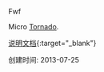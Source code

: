 Fwf

Micro [Tornado](https://github.com/tornadoweb/tornado).

[说明文档](https://win0x86.github.io/blog/python/fwf/2015/03/31/python-framework-fwf-01-intro.html){:target="_blank"}

创建时间: 2013-07-25
